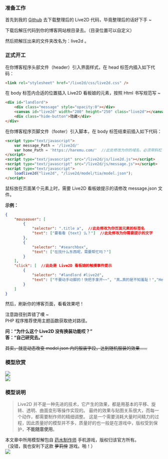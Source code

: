 ### 准备工作
首先到我的 [Github](https://github.com/galnetwen/Live2D "Github") 去下载整理后的 Live2D 代码，毕竟整理后的话好下手 ~

下载后解压代码到你的博客网站根目录去。（目录位置可以自定义）

然后把解压出来的文件夹改名为：live2d 。

### 正式开工
在你博客程序头部文件（header）引入界面样式，在 head 标签内插入如下代码：
```html
<link rel="stylesheet" href="/live2d/css/live2d.css" />
```

在 body 标签内合适的位置插入 Live2D 看板娘的元素，按照 Html 书写规范写 ~
```html
<div id="landlord">
    <div class="message" style="opacity:0"></div>
    <canvas id="live2d" width="280" height="250" class="live2d"></canvas>
    <div class="hide-button">隐藏</div>
</div>
```

在你博客程序页脚文件（footer）引入脚本，在 body 标签结束前插入如下代码：
```html
<script type="text/javascript">
    var message_Path = '/live2d/'
    var home_Path = 'https://haremu.com/'  //此处修改为你的域名，必须带斜杠
</script>
<script type="text/javascript" src="/live2d/js/live2d.js"></script>
<script type="text/javascript" src="/live2d/js/message.js"></script>
<script type="text/javascript">
    loadlive2d("live2d", "/live2d/model/tia/model.json");
</script>
```

鼠标放在页面某个元素上时，需要 Live2D 看板娘提示的请修改 message.json 文件。

**示例：**
```json
{
    "mouseover": [
        {
            "selector": ".title a",  //此处修改为你页面元素的标签名
            "text": ["要看看 {text} 么？"]  //此处修改为你需要提示的文字
        },
        {
            "selector": "#searchbox",
            "text": ["在找什么东西呢，需要帮忙吗？"]
        }
    ],
    "click": [  //此处是 Live2D 看板娘的触摸事件提示
        {
            "selector": "#landlord #live2d",
            "text": ["不要动手动脚的！快把手拿开~~", "真…真的是不知羞耻！","Hentai！", "再摸的话我可要报警了！⌇●﹏●⌇", "110吗，这里有个变态一直在摸我(ó﹏ò｡)"]
        }
    ]
}
```

然后，刷新你的博客页面，看看效果吧！

注意路径别弄错了噢 ~  
PHP 程序推荐使用主题函数获取绝对路径。

**问：“为什么这个 Live2D 没有换装功能哎？”**  
**答：“自己研究去。”**
  
~~其实，就是动态改变 model.json 内的服装字段，达到随机服装的效果……~~

### 模型欣赏
![](https://haremu.com/wp-content/uploads/2017/12/QQ%E6%88%AA%E5%9B%BE20171202210923.png)  
![](https://haremu.com/wp-content/uploads/2017/12/QQ%E6%88%AA%E5%9B%BE20171202210951.png)

### 模型说明
> Live2D 并不是一种先进的技术，它产生的效果，都是用基本的平移、旋转、透明、曲面变形等操作实现的。
最终的效果与贴图关系很大，而每一个动作，都需要制作师的精细调整。
这是一个需要消耗大量时间精力的过程，因此质量好的模型并不多，质量好的也一般是在游戏中，版权受到保护，**不能随意使用**。

本文章中所用模型解包自 [药水制作师](https://play.google.com/store/apps/details?id=com.sinsiroad.potionmaker&hl=zh_CN "药水制作师") 手机游戏，版权归该官方所有。  
（没错，我也安利下这款 ~~萝莉控~~ 游戏。啪！）  
![](https://haremu.com/wp-content/uploads/2017/11/%E6%BB%91%E7%A8%BD%E6%89%93%E8%84%B8.png)
